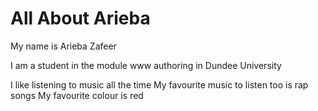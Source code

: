 # All About Arieba
My name is Arieba Zafeer

I am a student in the module www authoring in Dundee University

I like listening to music all the time
My favourite music to listen too is rap songs
My favourite colour is red 
